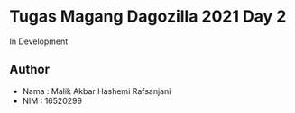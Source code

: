 # Tugas Magang Dagozilla 2021 Day 2
In Development

## Author
- Nama    : Malik Akbar Hashemi Rafsanjani
- NIM     : 16520299